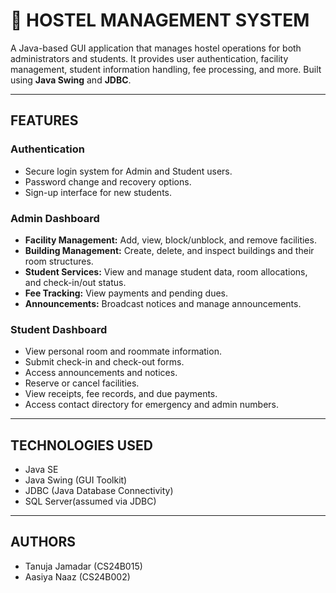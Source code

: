 # 🏨 HOSTEL MANAGEMENT SYSTEM

A Java-based GUI application that manages hostel operations for both administrators and students. It provides user authentication, facility management, student information handling, fee processing, and more. Built using **Java Swing** and **JDBC**.

---

## FEATURES

### Authentication
- Secure login system for Admin and Student users.
- Password change and recovery options.
- Sign-up interface for new students.

### Admin Dashboard
- **Facility Management:** Add, view, block/unblock, and remove facilities.
- **Building Management:** Create, delete, and inspect buildings and their room structures.
- **Student Services:** View and manage student data, room allocations, and check-in/out status.
- **Fee Tracking:** View payments and pending dues.
- **Announcements:** Broadcast notices and manage announcements.

### Student Dashboard
- View personal room and roommate information.
- Submit check-in and check-out forms.
- Access announcements and notices.
- Reserve or cancel facilities.
- View receipts, fee records, and due payments.
- Access contact directory for emergency and admin numbers.

---

## TECHNOLOGIES USED

- Java SE
- Java Swing (GUI Toolkit)
- JDBC (Java Database Connectivity)
- SQL Server(assumed via JDBC)

---

## AUTHORS

- Tanuja Jamadar (CS24B015)
- Aasiya Naaz (CS24B002)

